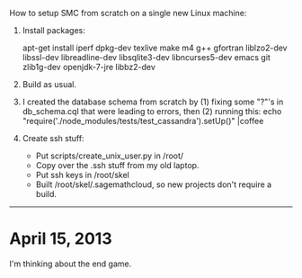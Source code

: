 How to setup SMC from scratch on a single new Linux machine:

1. Install packages:

   apt-get install iperf dpkg-dev texlive make m4 g++ gfortran liblzo2-dev libssl-dev libreadline-dev  libsqlite3-dev libncurses5-dev emacs git zlib1g-dev openjdk-7-jre libbz2-dev

2. Build as usual.

3.  I created the database schema from scratch by (1) fixing some "?"'s in db_schema.cql that were leading to
  errors, then (2) running this:
     echo "require('./node_modules/tests/test_cassandra').setUp()" |coffee

4. Create ssh stuff:

   - Put scripts/create_unix_user.py in /root/
   - Copy over the .ssh stuff from my old laptop.
   - Put ssh keys in /root/skel
   - Built /root/skel/.sagemathcloud, so new projects don't require a build.


---
# April 15, 2013

I'm thinking about the end game.






